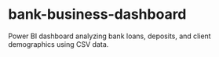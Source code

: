 # bank-business-dashboard
Power BI dashboard analyzing bank loans, deposits, and client demographics using CSV data.
